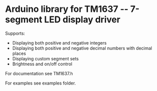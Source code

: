 # Arduino library for TM1637 -- 7-segment LED display driver

Supports:

- Displaying both positive and negative integers
- Displaying both positive and negative decimal numbers with decimal places
- Displaying custom segment sets
- Brightness and on/off control

For documentation see TM1637.h

For examples see examples folder.
